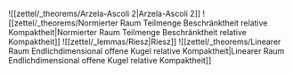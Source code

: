![[zettel/_theorems/Arzela-Ascoli 2|Arzela-Ascoli 2]]
![[zettel/_theorems/Normierter Raum Teilmenge Beschränktheit relative Kompaktheit|Normierter Raum Teilmenge Beschränktheit relative Kompaktheit]]
![[zettel/_lemmas/Riesz|Riesz]]
![[zettel/_theorems/Linearer Raum Endlichdimensional offene Kugel relative Kompaktheit|Linearer Raum Endlichdimensional offene Kugel relative Kompaktheit]]